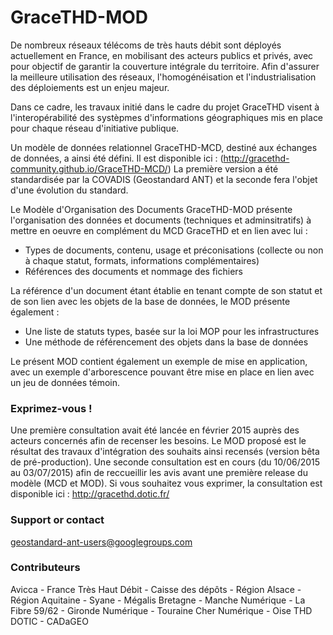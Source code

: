 # GraceTHD-MOD

De nombreux réseaux télécoms de très hauts débit sont déployés actuellement en France, en mobilisant des acteurs publics et privés, avec pour objectif de garantir la couverture intégrale du territoire.
Afin d'assurer la meilleure utilisation des réseaux, l'homogénéisation et l'industrialisation des déploiements est un enjeu majeur.

Dans ce cadre, les travaux initié dans le cadre du projet GraceTHD visent à l'interopérabilité des systèpmes d'informations géographiques mis en place pour chaque réseau d'initiative publique.

Un modèle de données relationnel GraceTHD-MCD, destiné aux échanges de données, a ainsi été défini. Il est disponible ici : (http://gracethd-community.github.io/GraceTHD-MCD/) 
La première version a été standardisée par la COVADIS (Geostandard ANT) et la seconde fera l'objet d'une évolution du standard.

Le Modèle d'Organisation des Documents GraceTHD-MOD présente l'organisation des données et documents (techniques et adminsitratifs) à mettre en oeuvre en complément du MCD GraceTHD et en lien avec lui :

- Types de documents, contenu, usage et préconisations (collecte ou non à chaque statut, formats, informations complémentaires)
- Références des documents et nommage des fichiers

La référence d'un document étant établie en tenant compte de son statut et de son lien avec les objets de la base de données, le MOD présente également :

- Une liste de statuts types, basée sur la loi MOP pour les infrastructures
- Une méthode de référencement des objets dans la base de données

Le présent MOD contient également un exemple de mise en application, avec un exemple d'arborescence pouvant être mise en place en lien avec un jeu de données témoin.

### Exprimez-vous !
Une première consultation avait été lancée en février 2015 auprès des acteurs concernés afin de recenser les besoins. Le MOD proposé est le résultat des travaux d'intégration des souhaits ainsi recensés (version bêta de pré-production). Une seconde consultation est en cours (du 10/06/2015 au 03/07/2015) afin de reccueillir les avis avant une première release du modèle (MCD et MOD).
Si vous souhaitez vous exprimer, la consultation est disponible ici : http://gracethd.dotic.fr/

### Support or contact
geostandard-ant-users@googlegroups.com

### Contributeurs
Avicca - France Très Haut Débit - Caisse des dépôts - Région Alsace - Région Aquitaine - Syane - Mégalis Bretagne - Manche Numérique - La Fibre 59/62 - Gironde Numérique - Touraine Cher Numérique - Oise THD
DOTIC - CADaGEO




